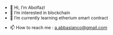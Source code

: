 - 👋 Hi, I’m Abolfazl
- 👀 I’m interested in blockchain
- 🌱 I’m currently learning etherium smart contract
<!--- - 💞️ I’m looking to collaborate on ... --->
- 📫 How to reach me : a.abbasianco@gmail.com
<!--- - ⚡ Fun fact: ... --->

<!---
aabbasianco/aabbasianco is a ✨ special ✨ repository because its `README.md` (this file) appears on your GitHub profile.
You can click the Preview link to take a look at your changes.
--->
